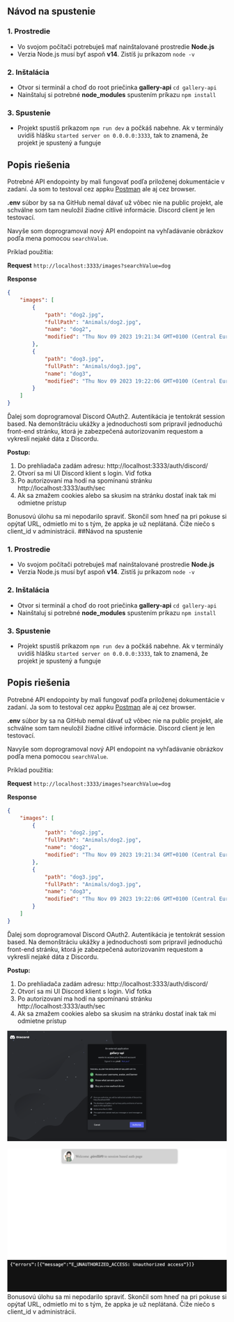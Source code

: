 ## Návod na spustenie

### 1. Prostredie
- Vo svojom počítači potrebuješ mať nainštalované prostredie **Node.js**
- Verzia Node.js musí byť aspoň **v14**. Zistíš ju príkazom ```node -v ```
  

### 2. Inštalácia
- Otvor si terminál a choď do root priečinka **gallery-api** ```cd gallery-api```
- Nainštaluj si potrebné **node_modules** spustením príkazu ```npm install```
  

### 3. Spustenie
- Projekt spustíš príkazom ```npm run dev``` a počkáš nabehne. Ak v terminály uvidíš hlášku ```started server on 0.0.0.0:3333```, tak to znamená, že projekt je spustený a funguje


## Popis riešenia
Potrebné API endopointy by mali fungovať podľa priloženej dokumentácie v zadaní. Ja som to testoval cez appku [Postman](https://www.postman.com/) ale aj cez browser. 

**.env** súbor by sa na GitHub nemal dávať už vôbec nie na public projekt, ale schválne som tam neuložil žiadne citlivé informácie. Discord client je len testovací. 

Navyše som doprogramoval nový API endopoint na vyhľadávanie obrázkov podľa mena pomocou ```searchValue```. 

Príklad použitia:

**Request**
```http://localhost:3333/images?searchValue=dog```

**Response**
```json
{
    "images": [
        {
            "path": "dog2.jpg",
            "fullPath": "Animals/dog2.jpg",
            "name": "dog2",
            "modified": "Thu Nov 09 2023 19:21:34 GMT+0100 (Central European Standard Time)"
        },
        {
            "path": "dog3.jpg",
            "fullPath": "Animals/dog3.jpg",
            "name": "dog3",
            "modified": "Thu Nov 09 2023 19:22:06 GMT+0100 (Central European Standard Time)"
        }
    ]
}
```

Ďalej som doprogramoval Discord OAuth2. Autentikácia je tentokrát session based. Na demonštráciu ukážky a jednoduchosti som pripravil jednoduchú front-end stránku, ktorá je zabezpečená autorizovaním requestom a vykreslí nejaké dáta z Discordu.

**Postup:**
1. Do prehliadača zadám adresu: http://localhost:3333/auth/discord/
2. Otvorí sa mi UI Discord klient s login. Viď fotka
3. Po autorizovaní ma hodí na spomínanú stránku  http://localhost:3333/auth/sec
4. Ak sa zmažem cookies alebo sa skusim na stránku dostať inak tak mi odmietne prístup

Bonusovú úlohu sa mi nepodarilo spraviť. Skončil som hneď na pri pokuse si opýtať URL, odmietlo mi to s tým, že appka je už neplátaná. Čiže niečo s client_id v administrácii.
##Návod na spustenie

### 1. Prostredie
- Vo svojom počítači potrebuješ mať nainštalované prostredie **Node.js**
- Verzia Node.js musí byť aspoň **v14**. Zistíš ju príkazom ```node -v ```
  

### 2. Inštalácia
- Otvor si terminál a choď do root priečinka **gallery-api** ```cd gallery-api```
- Nainštaluj si potrebné **node_modules** spustením príkazu ```npm install```
  

### 3. Spustenie
- Projekt spustíš príkazom ```npm run dev``` a počkáš nabehne. Ak v terminály uvidíš hlášku ```started server on 0.0.0.0:3333```, tak to znamená, že projekt je spustený a funguje


## Popis riešenia
Potrebné API endopointy by mali fungovať podľa priloženej dokumentácie v zadaní. Ja som to testoval cez appku [Postman](https://www.postman.com/) ale aj cez browser. 

**.env** súbor by sa na GitHub nemal dávať už vôbec nie na public projekt, ale schválne som tam neuložil žiadne citlivé informácie. Discord client je len testovací. 

Navyše som doprogramoval nový API endopoint na vyhľadávanie obrázkov podľa mena pomocou ```searchValue```. 

Príklad použitia:

**Request**
```http://localhost:3333/images?searchValue=dog```

**Response**
```json
{
    "images": [
        {
            "path": "dog2.jpg",
            "fullPath": "Animals/dog2.jpg",
            "name": "dog2",
            "modified": "Thu Nov 09 2023 19:21:34 GMT+0100 (Central European Standard Time)"
        },
        {
            "path": "dog3.jpg",
            "fullPath": "Animals/dog3.jpg",
            "name": "dog3",
            "modified": "Thu Nov 09 2023 19:22:06 GMT+0100 (Central European Standard Time)"
        }
    ]
}
```

Ďalej som doprogramoval Discord OAuth2. Autentikácia je tentokrát session based. Na demonštráciu ukážky a jednoduchosti som pripravil jednoduchú front-end stránku, ktorá je zabezpečená autorizovaním requestom a vykreslí nejaké dáta z Discordu.

**Postup:**
1. Do prehliadača zadám adresu: http://localhost:3333/auth/discord/
2. Otvorí sa mi UI Discord klient s login. Viď fotka
3. Po autorizovaní ma hodí na spomínanú stránku  http://localhost:3333/auth/sec
4. Ak sa zmažem cookies alebo sa skusim na stránku dostať inak tak mi odmietne prístup

![Dicord clien](images/discord.png)

![Sec page](images/sec_page.png)
![Unauthorized](images/unauthorized.png)
Bonusovú úlohu sa mi nepodarilo spraviť. Skončil som hneď na pri pokuse si opýtať URL, odmietlo mi to s tým, že appka je už neplátaná. Čiže niečo s client_id v administrácii.
